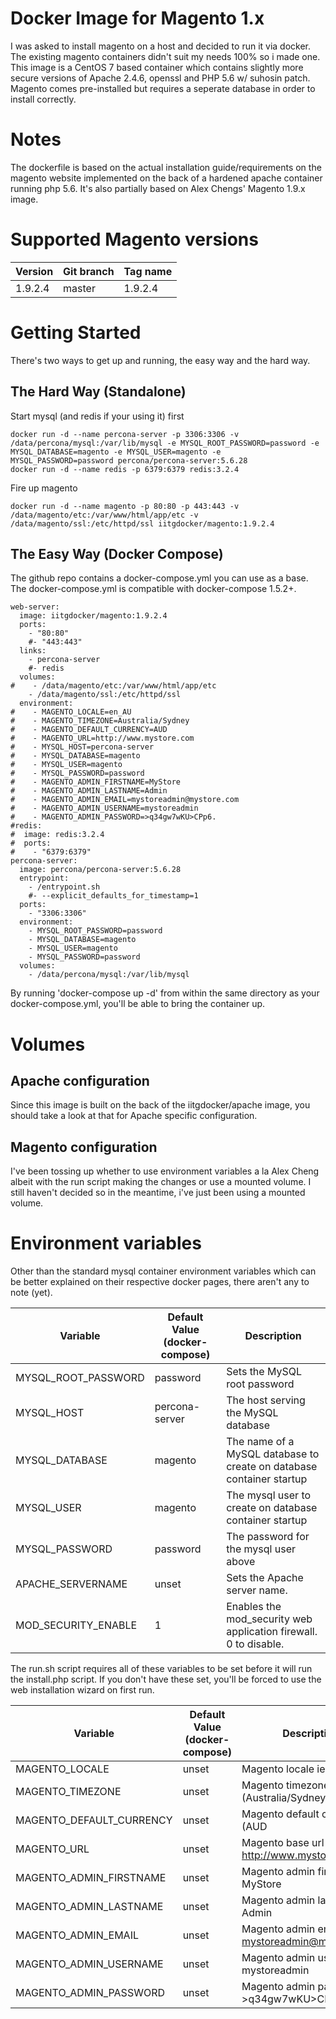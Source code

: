 # Docker Image for Magento 1.x

I was asked to install magento on a host and decided to run it via docker. The existing magento containers didn't suit my needs 100% so i made one. This image is a CentOS 7 based container which contains slightly more secure versions of Apache 2.4.6, openssl and PHP 5.6 w/ suhosin patch. Magento comes pre-installed but requires a seperate database in order to install correctly.

# Notes

The dockerfile is based on the actual installation guide/requirements on the magento website implemented on the back of a hardened apache container running php 5.6. It's also partially based on Alex Chengs' Magento 1.9.x image.

# Supported Magento versions

Version | Git branch | Tag name
--------| ---------- |---------
1.9.2.4 | master     | 1.9.2.4


# Getting Started

There's two ways to get up and running, the easy way and the hard way.

## The Hard Way (Standalone)

Start mysql (and redis if your using it) first

```
docker run -d --name percona-server -p 3306:3306 -v /data/percona/mysql:/var/lib/mysql -e MYSQL_ROOT_PASSWORD=password -e MYSQL_DATABASE=magento -e MYSQL_USER=magento -e MYSQL_PASSWORD=password percona/percona-server:5.6.28
docker run -d --name redis -p 6379:6379 redis:3.2.4
```

Fire up magento

```
docker run -d --name magento -p 80:80 -p 443:443 -v /data/magento/etc:/var/www/html/app/etc -v /data/magento/ssl:/etc/httpd/ssl iitgdocker/magento:1.9.2.4
```

## The Easy Way (Docker Compose)

The github repo contains a docker-compose.yml you can use as a base. The docker-compose.yml is compatible with docker-compose 1.5.2+.

```
web-server:
  image: iitgdocker/magento:1.9.2.4
  ports:
    - "80:80"
    #- "443:443"
  links:
    - percona-server
    #- redis
  volumes:
#    - /data/magento/etc:/var/www/html/app/etc
    - /data/magento/ssl:/etc/httpd/ssl
  environment:
#    - MAGENTO_LOCALE=en_AU
#    - MAGENTO_TIMEZONE=Australia/Sydney
#    - MAGENTO_DEFAULT_CURRENCY=AUD
#    - MAGENTO_URL=http://www.mystore.com
#    - MYSQL_HOST=percona-server
#    - MYSQL_DATABASE=magento
#    - MYSQL_USER=magento
#    - MYSQL_PASSWORD=password
#    - MAGENTO_ADMIN_FIRSTNAME=MyStore
#    - MAGENTO_ADMIN_LASTNAME=Admin
#    - MAGENTO_ADMIN_EMAIL=mystoreadmin@mystore.com
#    - MAGENTO_ADMIN_USERNAME=mystoreadmin
#    - MAGENTO_ADMIN_PASSWORD=>q34gw7wKU>CPp6.
#redis:
#  image: redis:3.2.4
#  ports:
#    - "6379:6379"
percona-server:
  image: percona/percona-server:5.6.28
  entrypoint:
    - /entrypoint.sh
    #- --explicit_defaults_for_timestamp=1
  ports:
    - "3306:3306"
  environment:
    - MYSQL_ROOT_PASSWORD=password
    - MYSQL_DATABASE=magento
    - MYSQL_USER=magento
    - MYSQL_PASSWORD=password
  volumes:
    - /data/percona/mysql:/var/lib/mysql
```

By running 'docker-compose up -d' from within the same directory as your docker-compose.yml, you'll be able to bring the container up.

# Volumes

## Apache configuration

Since this image is built on the back of the iitgdocker/apache image, you should take a look at that for Apache specific configuration.

## Magento configuration

I've been tossing up whether to use environment variables a la Alex Cheng albeit with the run script making the changes or use a mounted volume. I still haven't decided so in the meantime, i've just been using a mounted volume.

# Environment variables

Other than the standard mysql container environment variables which can be better explained on their respective docker pages, there aren't any to note (yet).

Variable                 | Default Value (docker-compose) | Description
------------------------ | ------------------------------ |------------
MYSQL_ROOT_PASSWORD      | password                       | Sets the MySQL root password
MYSQL_HOST               | percona-server                 | The host serving the MySQL database
MYSQL_DATABASE           | magento                        | The name of a MySQL database to create on database container startup
MYSQL_USER               | magento                        | The mysql user to create on database container startup
MYSQL_PASSWORD           | password                       | The password for the mysql user above
APACHE_SERVERNAME        | unset                          | Sets the Apache server name.
MOD_SECURITY_ENABLE      | 1                              | Enables the mod_security web application firewall. 0 to disable.

The run.sh script requires all of these variables to be set before it will run the install.php script. If you don't have these set, you'll be forced to use the web installation wizard on first run.

Variable                 | Default Value (docker-compose) | Description
------------------------ | ------------------------------ |------------
MAGENTO_LOCALE           | unset                          | Magento locale ie (en_AU)
MAGENTO_TIMEZONE         | unset                          | Magento timezone ie (Australia/Sydney
MAGENTO_DEFAULT_CURRENCY | unset                          | Magento default currency ie (AUD
MAGENTO_URL              | unset                          | Magento base url ie http://www.mystore.com
MAGENTO_ADMIN_FIRSTNAME  | unset                          | Magento admin firstname ie MyStore
MAGENTO_ADMIN_LASTNAME   | unset                          | Magento admin lastname ie Admin
MAGENTO_ADMIN_EMAIL      | unset                          | Magento admin email ie mystoreadmin@mystore.com
MAGENTO_ADMIN_USERNAME   | unset                          | Magento admin username ie mystoreadmin
MAGENTO_ADMIN_PASSWORD   | unset                          | Magento admin password ie >q34gw7wKU>CPp6.

